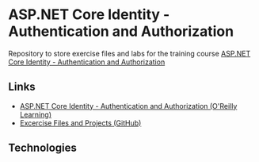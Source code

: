 # ASP.NET Core Identity - Authentication and Authorization
Repository to store exercise files and labs for the training course [ASP.NET Core Identity - Authentication and Authorization](https://learning.oreilly.com/course/asp-net-core-identity/9781803234649/)

## Links
- [ASP.NET Core Identity - Authentication and Authorization (O'Reilly Learning)](https://learning.oreilly.com/course/asp-net-core-identity/9781803234649/)
- [Excercise Files and Projects (GitHub)](https://github.com/mmelekus/aspnetcore-identity)

## Technologies